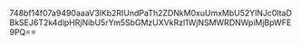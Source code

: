 748bf14f07a9490aaaV3lKb2RIUndPaTh2ZDNkM0xuUmxMbU52YlNJc0ltaDBkSEJ6T2k4dlpHRjNibU5rYm5SbGMzUXVkRzl1WjNSMWRDNWpiMjBpWFE9PQ==
